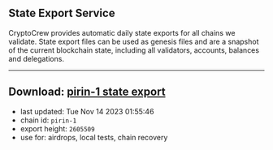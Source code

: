## State Export Service
CryptoCrew provides automatic daily state exports for all chains we validate. State export files can be used as genesis files and are a snapshot of the current blockchain state, including all validators, accounts, balances and delegations.

---
**Download: [pirin-1 state export](https://dl.ccvalidators.com/SERVICE/nolus/pirin-1_export_2605509.json)**
---

- last updated: Tue Nov 14 2023 01:55:46
- chain id: `pirin-1`
- export height: `2605509`
- use for: airdrops, local tests, chain recovery
